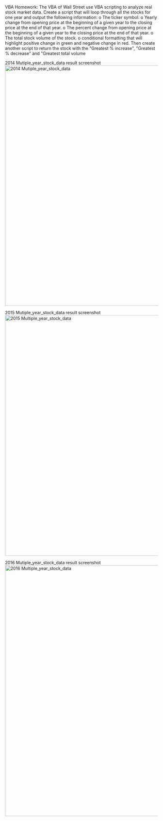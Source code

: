 VBA Homework: The VBA of Wall Street
use VBA scripting to analyze real stock market data.
Create a script that will loop through all the stocks for one year and output the following information:
o	The ticker symbol.
o	Yearly change from opening price at the beginning of a given year to the closing price at the end of that year.
o	The percent change from opening price at the beginning of a given year to the closing price at the end of that year.
o	The total stock volume of the stock.
o	conditional formatting that will highlight positive change in green and negative change in red.
Then create another script to return the stock with the "Greatest % increase", "Greatest % decrease" and "Greatest total volume

2014 Mutiple_year_stock_data result screenshot
<img width="792" alt="2014 Mutiple_year_stock_data" src="https://user-images.githubusercontent.com/87953612/130337752-d268e923-cb35-46d5-ae08-0a09ab1cf1e2.PNG">

2015 Mutiple_year_stock_data result screenshot
<img width="793" alt="2015 Multiple_year_stock_data" src="https://user-images.githubusercontent.com/87953612/130337755-c7d5a220-b73a-4720-8556-5649d6817022.PNG">

2016 Mutiple_year_stock_data result screenshot
<img width="827" alt="2016 Multiple_year_stock_data" src="https://user-images.githubusercontent.com/87953612/130337757-a28a592a-d065-499a-a24e-833ee16f4568.PNG">

